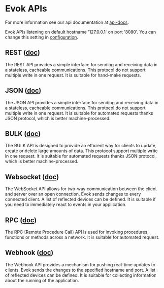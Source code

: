 # Evok APIs

For more information see our api documentation at [api-docs].

Evok APIs listening on default hostname '127.0.0.1' on port '8080'. You can change this setting in [configuration](./configs/evok_configuration.md).

## REST ([doc](./apis/rest.md))

The REST API provides a simple interface for sending and receiving data in a stateless, cacheable communications. This protocol do not support multiple write in one request. It is suitable for hand-make requests.

## JSON ([doc](./apis/json.md))

The JSON API provides a simple interface for sending and receiving data in a stateless, cacheable communications. This protocol do not support multiple write in one request. It is suitable for automated requests thanks JSON protocol, which is better machine-processed.

## BULK ([doc](./apis/bulk.md))

The BULK API is designed to provide an efficient way for clients to update, create or delete large amounts of data. This protocol support multiple write in one request. It is suitable for automated requests thanks JSON protocol, which is better machine-processed.

## Websocket ([doc](./apis/websocket.md))

The WebSocket API allows for two-way communication between the client and server over an open connection. Evok sends changes to every connected client. A list of reflected devices can be defined. It is suitable if you need to immediately react to events in your application.

## RPC ([doc](./apis/rpc.md))

The RPC (Remote Procedure Call) API is used for invoking procedures, functions or methods across a network. It is suitable for automated request.

## Webhook ([doc](./apis/webhook.md))

The Webhook API provides a mechanism for pushing real-time updates to clients. Evok sends the changes to the specified hostname and port. A list of reflected devices can be defined. It is suitable for collecting information about the running of the application.

[api-docs]:https://kb.unipi.technology/en:sw:02-apis:01-evok:apidoc
